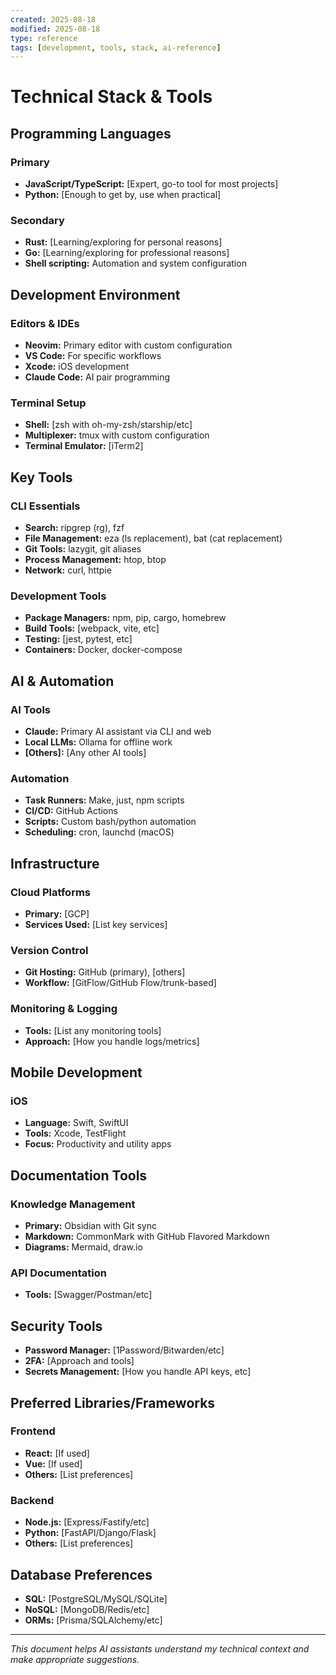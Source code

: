 ```yaml
---
created: 2025-08-18
modified: 2025-08-18
type: reference
tags: [development, tools, stack, ai-reference]
---
```


# Technical Stack & Tools

## Programming Languages
### Primary
- **JavaScript/TypeScript:** [Expert, go-to tool for most projects]
- **Python:** [Enough to get by, use when practical]

### Secondary
- **Rust:** [Learning/exploring for personal reasons]
- **Go:** [Learning/exploring for professional reasons]
- **Shell scripting:** Automation and system configuration

## Development Environment
### Editors & IDEs
- **Neovim:** Primary editor with custom configuration
- **VS Code:** For specific workflows
- **Xcode:** iOS development
- **Claude Code:** AI pair programming

### Terminal Setup
- **Shell:** [zsh with oh-my-zsh/starship/etc]
- **Multiplexer:** tmux with custom configuration
- **Terminal Emulator:** [iTerm2]

## Key Tools
### CLI Essentials
- **Search:** ripgrep (rg), fzf
- **File Management:** eza (ls replacement), bat (cat replacement)
- **Git Tools:** lazygit, git aliases
- **Process Management:** htop, btop
- **Network:** curl, httpie

### Development Tools
- **Package Managers:** npm, pip, cargo, homebrew
- **Build Tools:** [webpack, vite, etc]
- **Testing:** [jest, pytest, etc]
- **Containers:** Docker, docker-compose

## AI & Automation
### AI Tools
- **Claude:** Primary AI assistant via CLI and web
- **Local LLMs:** Ollama for offline work
- **[Others]:** [Any other AI tools]

### Automation
- **Task Runners:** Make, just, npm scripts
- **CI/CD:** GitHub Actions
- **Scripts:** Custom bash/python automation
- **Scheduling:** cron, launchd (macOS)

## Infrastructure
### Cloud Platforms
- **Primary:** [GCP]
- **Services Used:** [List key services]

### Version Control
- **Git Hosting:** GitHub (primary), [others]
- **Workflow:** [GitFlow/GitHub Flow/trunk-based]

### Monitoring & Logging
- **Tools:** [List any monitoring tools]
- **Approach:** [How you handle logs/metrics]

## Mobile Development
### iOS
- **Language:** Swift, SwiftUI
- **Tools:** Xcode, TestFlight
- **Focus:** Productivity and utility apps

## Documentation Tools
### Knowledge Management
- **Primary:** Obsidian with Git sync
- **Markdown:** CommonMark with GitHub Flavored Markdown
- **Diagrams:** Mermaid, draw.io

### API Documentation
- **Tools:** [Swagger/Postman/etc]

## Security Tools
- **Password Manager:** [1Password/Bitwarden/etc]
- **2FA:** [Approach and tools]
- **Secrets Management:** [How you handle API keys, etc]

## Preferred Libraries/Frameworks
### Frontend
- **React:** [If used]
- **Vue:** [If used]
- **Others:** [List preferences]

### Backend
- **Node.js:** [Express/Fastify/etc]
- **Python:** [FastAPI/Django/Flask]
- **Others:** [List preferences]

## Database Preferences
- **SQL:** [PostgreSQL/MySQL/SQLite]
- **NoSQL:** [MongoDB/Redis/etc]
- **ORMs:** [Prisma/SQLAlchemy/etc]

---
*This document helps AI assistants understand my technical context and make appropriate suggestions.*